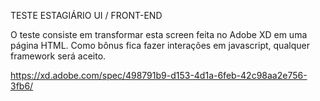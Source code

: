 
TESTE ESTAGIÁRIO UI / FRONT-END

O teste consiste em transformar esta screen feita no Adobe XD em uma página HTML. Como bônus fica fazer interações em javascript, qualquer framework será aceito.

https://xd.adobe.com/spec/498791b9-d153-4d1a-6feb-42c98aa2e756-3fb6/